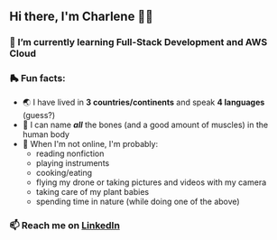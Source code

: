 ## Hi there, I'm Charlene 👋🏼

 ### 🌱 I’m currently learning Full-Stack Development and AWS Cloud
 
 ### 🛼 Fun facts: 
 - 🌏 I have lived in **3 countries/continents** and speak **4 languages** (guess?)
 - 💬 I can name ***all*** the bones (and a good amount of muscles) in the human body
 - 🪷 When I'm not online, I'm probably:
   - reading nonfiction
   - playing instruments
   - cooking/eating
   - flying my drone or taking pictures and videos with my camera
   - taking care of my plant babies
   - spending time in nature (while doing one of the above)
 
 ### 📫 Reach me on [LinkedIn](https://www.linkedin.com/in/cjlava/)

<!--
**charlenecodes/charlenecodes** is a ✨ _special_ ✨ repository because its `README.md` (this file) appears on your GitHub profile.

Here are some ideas to get you started:

- 🔭 I’m currently working on ...
- 🌱 I’m currently learning ...
- 👯 I’m looking to collaborate on ...
- 🤔 I’m looking for help with ...
- 💬 Ask me about ...
- 📫 How to reach me: ...
- 😄 Pronouns: ...
- ⚡ Fun fact: ...
-->
